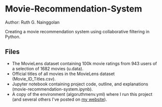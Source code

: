 # Movie-Recommendation-System

Author: Ruth G. Nainggolan

Creating a movie recommendation system using collaborative filtering in Python.


Files
-----

* The MovieLens dataset containing 100k movie ratings from 943 users of a selection of 1682 movies (u.data).
* Official titles of all movies in the MovieLens dataset (Movie_ID_Titles.csv).
* Jupyter notebook containing project code, outline, and explanations (movie-recommendation-system.ipynb).
* A copy of the environment (algoruthmenv.yml) where I run this project (and several others I've posted on [my website](https://algoruthm.dev/)).
